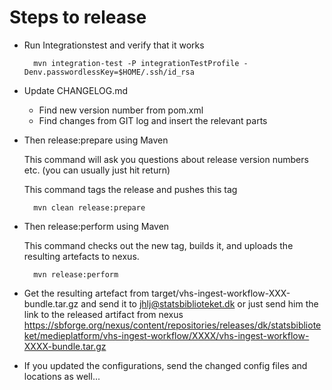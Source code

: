 Steps to release
====

* Run Integrationstest and verify that it works
 
        mvn integration-test -P integrationTestProfile -Denv.passwordlessKey=$HOME/.ssh/id_rsa
                
* Update CHANGELOG.md

    * Find new version number from pom.xml
    * Find changes from GIT log and insert the relevant parts
 
* Then release:prepare using Maven

    This command will ask you questions about release version numbers etc. (you can usually just hit return)
    
    This command tags the release and pushes this tag
     
        mvn clean release:prepare
                
* Then release:perform using Maven

    This command checks out the new tag, builds it, and uploads the resulting artefacts to nexus.

        mvn release:perform

* Get the resulting artefact from target/vhs-ingest-workflow-XXX-bundle.tar.gz and send it to jhlj@statsbiblioteket.dk
  or just send him the link to the released artifact from nexus <https://sbforge.org/nexus/content/repositories/releases/dk/statsbiblioteket/medieplatform/vhs-ingest-workflow/XXXX/vhs-ingest-workflow-XXXX-bundle.tar.gz>
                
* If you updated the configurations, send the changed config files and locations as well...                